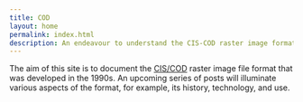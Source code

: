 ```yaml
---
title: COD
layout: home
permalink: index.html
description: An endeavour to understand the CIS-COD raster image format.
---
```


The aim of this site is to document the
[CIS/COD](http://justsolve.archiveteam.org/wiki/Lightning_Strike)
raster image file format that was developed in the 1990s. An upcoming
series of posts will illuminate various aspects of the format, for
example, its history, technology, and use.
